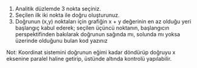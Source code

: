 1. Analitik düzlemde 3 nokta seçiniz.
2. Seçilen ilk iki nokta ile doğru oluşturunuz.
3. Doğrunun (x,y) noktaları için grafiğin x + y değerinin
   en az olduğu yeri başlangıç kabul ederek; seçilen üçüncü noktanın, başlangıcın perspektifinden
   bakılarak doğrunun sağında mı, solunda mı yoksa üzerinde olduğunu bulan kod yazınız

Not: Koordinat sistemini doğrunun eğimi kadar döndürüp doğruyu x eksenine paralel haline getirip,
üstünde altında kontrolü yapılabilir.
